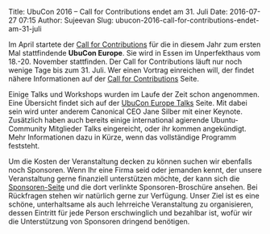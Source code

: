 Title: UbuCon 2016 – Call for Contributions endet am 31. Juli
Date: 2016-07-27 07:15
Author: Sujeevan
Slug: ubucon-2016-call-for-contributions-endet-am-31-juli

Im April startete der [Call for Contributions](/2016/ubucon-europe-cfc)
für die in diesem Jahr zum ersten Mal stattfindende **UbuCon Europe**.
Sie wird in Essen im Unperfekthaus vom 18.-20. November stattfinden. Der
Call for Contributions läuft nur noch wenige Tage bis zum 31. Juli. Wer
einen Vortrag einreichen will, der findet nähere Informationen auf der
[Call for Contributions](/2016/ubucon-europe-cfc) Seite.


Einige Talks und Workshops wurden im Laufe der Zeit schon angenommen.
Eine Übersicht findet sich auf der [UbuCon Europe
Talks](http://ubucon.org/en/events/ubucon-europe/talks/) Seite. Mit
dabei sein wird unter anderem Canonical CEO Jane Silber mit einer
Keynote. Zusätzlich haben auch bereits einige international agierende
Ubuntu-Community Mitglieder Talks eingereicht, oder ihr kommen
angekündigt. Mehr Informationen dazu in Kürze, wenn das vollständige
Programm feststeht.


Um die Kosten der Veranstaltung decken zu können suchen wir ebenfalls
noch Sponsoren. Wenn Ihr eine Firma seid oder jemanden kennt, der unsere
Veranstaltung gerne finanziell unterstützen möchte, der kann sich die
[Sponsoren-Seite](http://ubucon.org/en/events/ubucon-europe/sponsors/)
und die dort verlinkte Sponsoren-Broschüre ansehen. Bei Rückfragen
stehen wir natürlich gerne zur Verfügung. Unser Ziel ist es eine schöne,
unterhaltsame als auch lehrreiche Veranstaltung zu organisieren, dessen
Eintritt für jede Person erschwinglich und bezahlbar ist, wofür wir die
Unterstützung von Sponsoren dringend benötigen.



